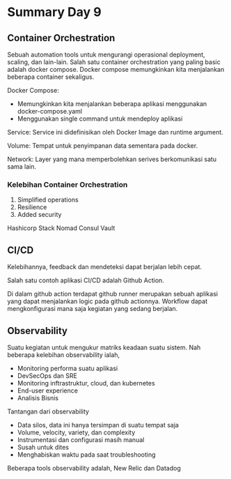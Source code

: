 # Summary Day 9

## Container Orchestration

Sebuah automation tools untuk mengurangi operasional deployment, scaling, dan lain-lain. Salah satu container orchestration yang paling basic adalah docker compose. Docker compose memungkinkan kita menjalankan beberapa container sekaligus.

Docker Compose:

- Memungkinkan kita menjalankan beberapa aplikasi menggunakan docker-compose.yaml
- Menggunakan single command untuk mendeploy aplikasi

Service:
Service ini didefinisikan oleh Docker Image dan runtime argument.

Volume:
Tempat untuk penyimpanan data sementara pada docker.

Network:
Layer yang mana memperbolehkan serives berkomunikasi satu sama lain.

### Kelebihan Container Orchestration

1. Simplified operations
2. Resilience
3. Added security

Hashicorp Stack
Nomad
Consul
Vault

## CI/CD

Kelebihannya, feedback dan mendeteksi dapat berjalan lebih cepat.

Salah satu contoh aplikasi CI/CD adalah Github Action.

Di dalam github action terdapat github runner merupakan sebuah aplikasi yang dapat menjalankan logic pada github actionnya. Workflow dapat mengkonfigurasi mana saja kegiatan yang sedang berjalan.

## Observability

Suatu kegiatan untuk mengukur matriks keadaan suatu sistem. Nah beberapa kelebihan observability ialah,

- Monitoring performa suatu aplikasi
- DevSecOps dan SRE
- Monitoring inftrastruktur, cloud, dan kubernetes
- End-user experience
- Analisis Bisnis

Tantangan dari observability

- Data silos, data ini hanya tersimpan di suatu tempat saja
- Volume, velocity, variety, dan complexity
- Instrumentasi dan configurasi masih manual
- Susah untuk dites
- Menghabiskan waktu pada saat troubleshooting

Beberapa tools observability adalah, New Relic dan Datadog
